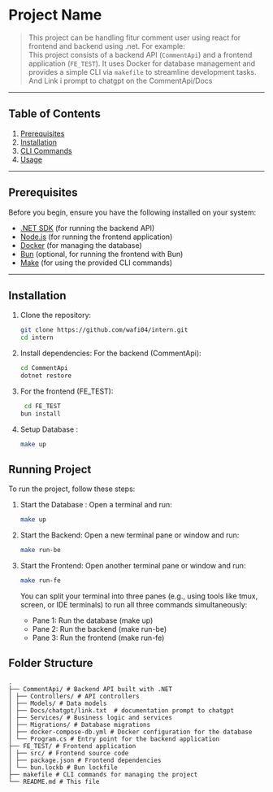 # Project Name

> This project can be handling fitur comment user using react for frontend and backend using .net. For example:  
> This project consists of a backend API (`CommentApi`) and a frontend application (`FE_TEST`). It uses Docker for database management and provides a simple CLI via `makefile` to streamline development tasks.
> And Link i prompt to chatgpt on the CommentApi/Docs

---

## Table of Contents

1. [Prerequisites](#prerequisites)
2. [Installation](#installation)
3. [CLI Commands](#cli-commands)
4. [Usage](#usage)

---

## Prerequisites

Before you begin, ensure you have the following installed on your system:

- [.NET SDK](https://dotnet.microsoft.com/download) (for running the backend API)
- [Node.js](https://nodejs.org/) (for running the frontend application)
- [Docker](https://www.docker.com/) (for managing the database)
- [Bun](https://bun.sh/) (optional, for running the frontend with Bun)
- [Make](https://www.gnu.org/software/make/) (for using the provided CLI commands)

---

## Installation

1. Clone the repository:
   ```bash
   git clone https://github.com/wafi04/intern.git
   cd intern
   ```
2. Install dependencies:
   For the backend (CommentApi):

   ```bash
   cd CommentApi
   dotnet restore
   ```

3. For the frontend (FE_TEST):

   ```bash
    cd FE_TEST
   bun install
   ```

4. Setup Database :

   ```bash
   make up
   ```

## Running Project

To run the project, follow these steps:

1.  Start the Database :
    Open a terminal and run:
    ```bash
    make up
    ```
2.  Start the Backend:
    Open a new terminal pane or window and run:
    ```bash
    make run-be
    ```
3.  Start the Frontend:
    Open another terminal pane or window and run:

    ```bash
    make run-fe
    ```

    You can split your terminal into three panes (e.g., using tools like tmux, screen, or IDE terminals) to run all three commands simultaneously:

    - Pane 1: Run the database (make up)
    - Pane 2: Run the backend (make run-be)
    - Pane 3: Run the frontend (make run-fe)

## Folder Structure

    .
    ├── CommentApi/ # Backend API built with .NET
    │ ├── Controllers/ # API controllers
    │ ├── Models/ # Data models
    │ ├── Docs/chatgpt/link.txt  # documentation prompt to chatgpt
    │ ├── Services/ # Business logic and services
    │ ├── Migrations/ # Database migrations
    │ ├── docker-compose-db.yml # Docker configuration for the database
    │ └── Program.cs # Entry point for the backend application
    ├── FE_TEST/ # Frontend application
    │ ├── src/ # Frontend source code
    │ ├── package.json # Frontend dependencies
    │ └── bun.lockb # Bun lockfile
    ├── makefile # CLI commands for managing the project
    └── README.md # This file
